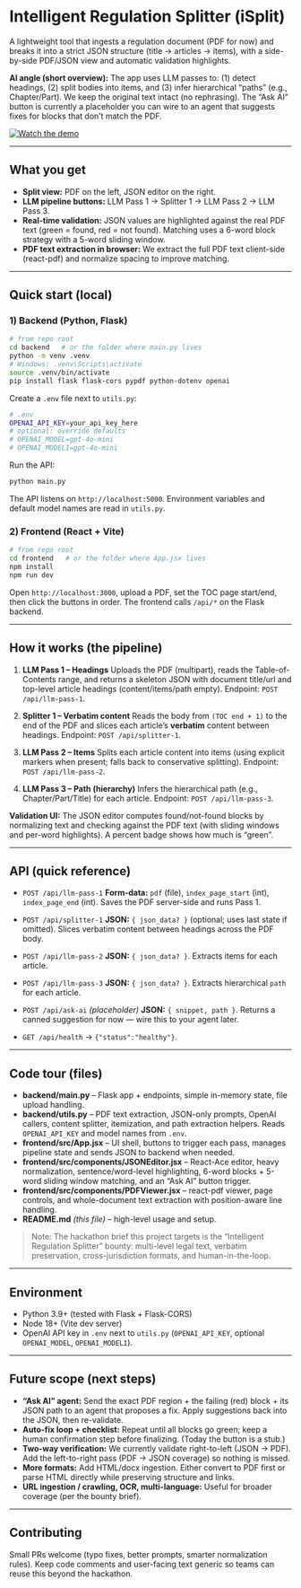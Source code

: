 # Intelligent Regulation Splitter (iSplit)

A lightweight tool that ingests a regulation document (PDF for now) and breaks it into a strict JSON structure (title → articles → items), with a side-by-side PDF/JSON view and automatic validation highlights.

**AI angle (short overview):**
The app uses LLM passes to: (1) detect headings, (2) split bodies into items, and (3) infer hierarchical “paths” (e.g., Chapter/Part). We keep the original text intact (no rephrasing). The “Ask AI” button is currently a placeholder you can wire to an agent that suggests fixes for blocks that don’t match the PDF. &#x20;


[![Watch the demo](https://img.youtube.com/vi/GVj4KfyxKZA/hqdefault.jpg)](https://www.youtube.com/watch?v=GVj4KfyxKZA)

---

## What you get

* **Split view:** PDF on the left, JSON editor on the right.&#x20;
* **LLM pipeline buttons:** LLM Pass 1 → Splitter 1 → LLM Pass 2 → LLM Pass 3.&#x20;
* **Real-time validation:** JSON values are highlighted against the real PDF text (green = found, red = not found). Matching uses a 6-word block strategy with a 5-word sliding window.&#x20;
* **PDF text extraction in browser:** We extract the full PDF text client-side (react-pdf) and normalize spacing to improve matching.&#x20;

---

## Quick start (local)

### 1) Backend (Python, Flask)

```bash
# from repo root
cd backend   # or the folder where main.py lives
python -m venv .venv
# Windows: .venv\Scripts\activate
source .venv/bin/activate
pip install flask flask-cors pypdf python-dotenv openai
```

Create a `.env` file next to `utils.py`:

```bash
# .env
OPENAI_API_KEY=your_api_key_here
# optional: override defaults
# OPENAI_MODEL=gpt-4o-mini
# OPENAI_MODEL1=gpt-4o-mini
```

Run the API:

```bash
python main.py
```

The API listens on `http://localhost:5000`.&#x20;
Environment variables and default model names are read in `utils.py`.&#x20;

### 2) Frontend (React + Vite)

```bash
# from repo root
cd frontend   # or the folder where App.jsx lives
npm install
npm run dev
```

Open `http://localhost:3000`, upload a PDF, set the TOC page start/end, then click the buttons in order. The frontend calls `/api/*` on the Flask backend.&#x20;

---

## How it works (the pipeline)

1. **LLM Pass 1 – Headings**
   Uploads the PDF (multipart), reads the Table-of-Contents range, and returns a skeleton JSON with document title/url and top-level article headings (content/items/path empty). Endpoint: `POST /api/llm-pass-1`. &#x20;

2. **Splitter 1 – Verbatim content**
   Reads the body from `(TOC end + 1)` to the end of the PDF and slices each article’s **verbatim** content between headings. Endpoint: `POST /api/splitter-1`. &#x20;

3. **LLM Pass 2 – Items**
   Splits each article content into items (using explicit markers when present; falls back to conservative splitting). Endpoint: `POST /api/llm-pass-2`. &#x20;

4. **LLM Pass 3 – Path (hierarchy)**
   Infers the hierarchical path (e.g., Chapter/Part/Title) for each article. Endpoint: `POST /api/llm-pass-3`. &#x20;

**Validation UI:**
The JSON editor computes found/not-found blocks by normalizing text and checking against the PDF text (with sliding windows and per-word highlights). A percent badge shows how much is “green”.&#x20;

---

## API (quick reference)

* `POST /api/llm-pass-1`
  **Form-data:** `pdf` (file), `index_page_start` (int), `index_page_end` (int). Saves the PDF server-side and runs Pass 1.&#x20;

* `POST /api/splitter-1`
  **JSON:** `{ json_data? }` (optional; uses last state if omitted). Slices verbatim content between headings across the PDF body.&#x20;

* `POST /api/llm-pass-2`
  **JSON:** `{ json_data? }`. Extracts items for each article.&#x20;

* `POST /api/llm-pass-3`
  **JSON:** `{ json_data? }`. Extracts hierarchical `path` for each article.&#x20;

* `POST /api/ask-ai` *(placeholder)*
  **JSON:** `{ snippet, path }`. Returns a canned suggestion for now — wire this to your agent later.&#x20;

* `GET /api/health` → `{"status":"healthy"}`.&#x20;

---

## Code tour (files)

* **backend/main.py** – Flask app + endpoints, simple in-memory state, file upload handling.&#x20;
* **backend/utils.py** – PDF text extraction, JSON-only prompts, OpenAI callers, content splitter, itemization, and path extraction helpers. Reads `OPENAI_API_KEY` and model names from `.env`.&#x20;
* **frontend/src/App.jsx** – UI shell, buttons to trigger each pass, manages pipeline state and sends JSON to backend when needed.&#x20;
* **frontend/src/components/JSONEditor.jsx** – React-Ace editor, heavy normalization, sentence/word-level highlighting, 6-word blocks + 5-word sliding window matching, and an “Ask AI” button trigger.&#x20;
* **frontend/src/components/PDFViewer.jsx** – react-pdf viewer, page controls, and whole-document text extraction with position-aware line handling.&#x20;
* **README.md** *(this file)* – high-level usage and setup.&#x20;

> Note: The hackathon brief this project targets is the “Intelligent Regulation Splitter” bounty: multi-level legal text, verbatim preservation, cross-jurisdiction formats, and human-in-the-loop.&#x20;

---

## Environment

* Python 3.9+ (tested with Flask + Flask-CORS)
* Node 18+ (Vite dev server)
* OpenAI API key in `.env` next to `utils.py` (`OPENAI_API_KEY`, optional `OPENAI_MODEL`, `OPENAI_MODEL1`).&#x20;

---

## Future scope (next steps)

* **“Ask AI” agent:** Send the exact PDF region + the failing (red) block + its JSON path to an agent that proposes a fix. Apply suggestions back into the JSON, then re-validate.&#x20;
* **Auto-fix loop + checklist:** Repeat until all blocks go green; keep a human confirmation step before finalizing. (Today the button is a stub.)&#x20;
* **Two-way verification:** We currently validate right-to-left (JSON → PDF). Add the left-to-right pass (PDF → JSON coverage) so nothing is missed.&#x20;
* **More formats:** Add HTML/docx ingestion. Either convert to PDF first or parse HTML directly while preserving structure and links.
* **URL ingestion / crawling, OCR, multi-language:** Useful for broader coverage (per the bounty brief).&#x20;

---

## Contributing

Small PRs welcome (typo fixes, better prompts, smarter normalization rules). Keep code comments and user-facing text generic so teams can reuse this beyond the hackathon.
